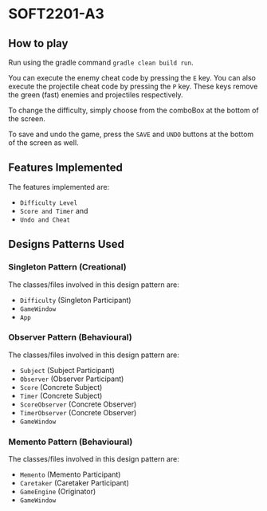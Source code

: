 # SOFT2201-A3

## How to play
Run using the gradle command `gradle clean build run`.

You can execute the enemy cheat code by 
pressing the `E` key. You can also execute the 
projectile cheat code by pressing the `P` key.
These keys remove the green (fast) enemies and projectiles
respectively.

To change the difficulty, simply choose from the comboBox 
at the bottom of the screen.

To save and undo the game, press the `SAVE` and `UNDO` buttons
at the bottom of the screen as well.

## Features Implemented
The features implemented are:
* `Difficulty Level`
* `Score and Timer` and
* `Undo and Cheat`

## Designs Patterns Used
### Singleton Pattern (Creational)
The classes/files involved in this design pattern are:
* `Difficulty` (Singleton Participant)
* `GameWindow`
* `App` 

### Observer Pattern (Behavioural)
The classes/files involved in this design pattern are:
* `Subject` (Subject Participant)
* `Observer` (Observer Participant)
* `Score` (Concrete Subject)
* `Timer` (Concrete Subject)
* `ScoreObserver` (Concrete Observer)
* `TimerObserver` (Concrete Observer)
* `GameWindow`

### Memento Pattern (Behavioural)
The classes/files involved in this design pattern are:
* `Memento` (Memento Participant)
* `Caretaker` (Caretaker Participant)
* `GameEngine` (Originator)
* `GameWindow`

